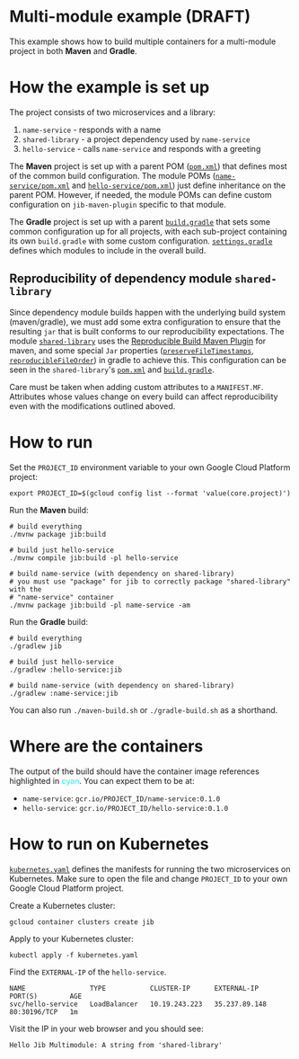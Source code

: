 # Multi-module example (DRAFT)

This example shows how to build multiple containers for a multi-module project in both **Maven** and **Gradle**.

# How the example is set up

The project consists of two microservices and a library:

1. `name-service` - responds with a name
1. `shared-library` - a project dependency used by `name-service`
1. `hello-service` - calls `name-service` and responds with a greeting

The **Maven** project is set up with a parent POM ([`pom.xml`](pom.xml)) that defines most of the common build configuration. The module POMs ([`name-service/pom.xml`](name-service/pom.xml) and [`hello-service/pom.xml`](hello-service/pom.xml)) just define inheritance on the parent POM. However, if needed, the module POMs can define custom configuration on `jib-maven-plugin` specific to that module.

The **Gradle** project is set up with a parent [`build.gradle`](build.gradle) that sets some common configuration up for all projects, with each sub-project containing its own `build.gradle` with some custom configuration. [`settings.gradle`](settings.gradle) defines which modules to include in the overall build.

## Reproducibility of dependency module `shared-library`

Since dependency module builds happen with the underlying build system
(maven/gradle), we must add some extra configuration to ensure that the
resulting `jar` that is built conforms to our reproducibility expectations.
The module [`shared-library`](shared-library) uses the [Reproducible Build Maven Plugin](https://zlika.github.io/reproducible-build-maven-plugin/)
for maven, and some special `Jar` properties ([`preserveFileTimestamps`](https://docs.gradle.org/current/dsl/org.gradle.api.tasks.bundling.Jar.html#org.gradle.api.tasks.bundling.Jar:preserveFileTimestamps),
[`reproducibleFileOrder`](https://docs.gradle.org/current/dsl/org.gradle.api.tasks.bundling.Jar.html#org.gradle.api.tasks.bundling.Jar:reproducibleFileOrder))
in gradle to achieve this. This configuration can be seen in the
`shared-library`'s [`pom.xml`](shared-library/pom.xml) and [`build.gradle`](shared-library/build.gradle).

Care must be taken when adding custom attributes to a `MANIFEST.MF`.
Attributes whose values change on every build can affect reproducibility even
with the modifications outlined aboved.

# How to run

Set the `PROJECT_ID` environment variable to your own Google Cloud Platform project:

```shell
export PROJECT_ID=$(gcloud config list --format 'value(core.project)')
```

Run the **Maven** build:

```shell
# build everything
./mvnw package jib:build

# build just hello-service
./mvnw compile jib:build -pl hello-service

# build name-service (with dependency on shared-library)
# you must use "package" for jib to correctly package "shared-library" with the
# "name-service" container
./mvnw package jib:build -pl name-service -am
```

Run the **Gradle** build:

```shell
# build everything
./gradlew jib

# build just hello-service
./gradlew :hello-service:jib

# build name-service (with dependency on shared-library)
./gradlew :name-service:jib
```

You can also run `./maven-build.sh` or `./gradle-build.sh` as a shorthand.

# Where are the containers

The output of the build should have the container image references highlighted in <span style="color: cyan">cyan</span>. You can expect them to be at:

- `name-service`: `gcr.io/PROJECT_ID/name-service:0.1.0`
- `hello-service`: `gcr.io/PROJECT_ID/hello-service:0.1.0`

# How to run on Kubernetes

[`kubernetes.yaml`](kubernetes.yaml) defines the manifests for running the two microservices on Kubernetes. Make sure to open the file and change `PROJECT_ID` to your own Google Cloud Platform project.

Create a Kubernetes cluster:

```shell
gcloud container clusters create jib
```

Apply to your Kubernetes cluster:

```shell
kubectl apply -f kubernetes.yaml
```

Find the `EXTERNAL-IP` of the `hello-service`.

```
NAME                TYPE           CLUSTER-IP      EXTERNAL-IP     PORT(S)        AGE
svc/hello-service   LoadBalancer   10.19.243.223   35.237.89.148   80:30196/TCP   1m
```

Visit the IP in your web browser and you should see:

```
Hello Jib Multimodule: A string from 'shared-library'
```
